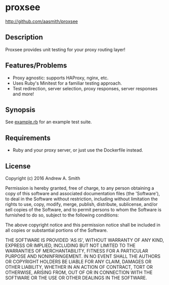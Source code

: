 # proxsee

<http://github.com/aasmith/proxsee>

## Description

Proxsee provides unit testing for your proxy routing layer!

## Features/Problems

* Proxy agnostic: supports HAProxy, nginx, etc.
* Uses Ruby's Minitest for a familiar testing approach.
* Test redirection, server selection, proxy responses, server responses and more!

## Synopsis

See [example.rb](example.rb) for an example test suite.

## Requirements

* Ruby and your proxy server, or just use the Dockerfile instead.

## License

Copyright (c) 2016 Andrew A. Smith

Permission is hereby granted, free of charge, to any person obtaining
a copy of this software and associated documentation files (the
'Software'), to deal in the Software without restriction, including
without limitation the rights to use, copy, modify, merge, publish,
distribute, sublicense, and/or sell copies of the Software, and to
permit persons to whom the Software is furnished to do so, subject to
the following conditions:

The above copyright notice and this permission notice shall be
included in all copies or substantial portions of the Software.

THE SOFTWARE IS PROVIDED 'AS IS', WITHOUT WARRANTY OF ANY KIND,
EXPRESS OR IMPLIED, INCLUDING BUT NOT LIMITED TO THE WARRANTIES OF
MERCHANTABILITY, FITNESS FOR A PARTICULAR PURPOSE AND NONINFRINGEMENT.
IN NO EVENT SHALL THE AUTHORS OR COPYRIGHT HOLDERS BE LIABLE FOR ANY
CLAIM, DAMAGES OR OTHER LIABILITY, WHETHER IN AN ACTION OF CONTRACT,
TORT OR OTHERWISE, ARISING FROM, OUT OF OR IN CONNECTION WITH THE
SOFTWARE OR THE USE OR OTHER DEALINGS IN THE SOFTWARE.
